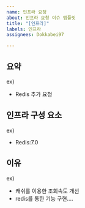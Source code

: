 ```yaml
---
name: 인프라 요청
about: 인프라 요청 이슈 템플릿
title: "[인프라]"
labels: 인프라
assignees: Dokkabei97

---
```


## 요약
ex)
- Redis 추가 요청

## 인프라 구성 요소
ex)
- Redis:7.0

## 이유
ex)
- 캐쉬를 이용한 조회속도 개선
- redis를 통한 기능 구현....
